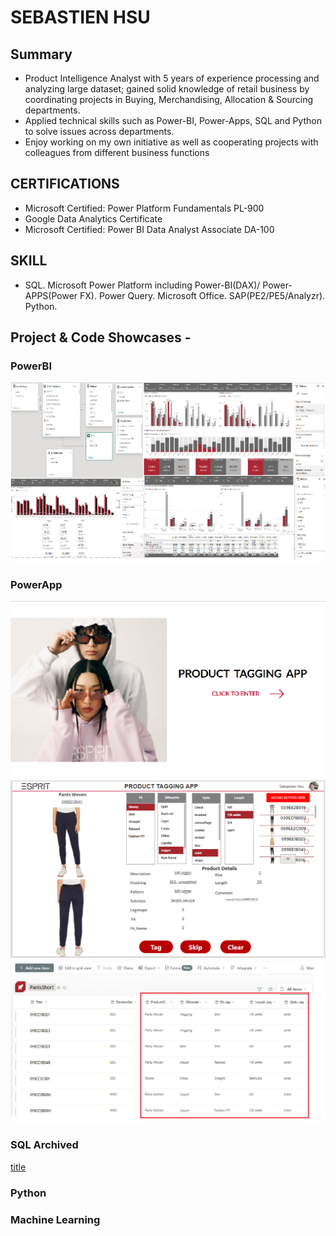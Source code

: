 # SEBASTIEN HSU

## Summary
* Product Intelligence Analyst with 5 years of experience processing and analyzing large dataset; gained solid knowledge of retail business by coordinating projects in Buying, Merchandising, Allocation & Sourcing departments.
* Applied technical skills such as Power-BI, Power-Apps, SQL and Python to solve issues across departments.
* Enjoy working on my own initiative as well as cooperating projects with colleagues from different business functions

## CERTIFICATIONS
* Microsoft Certified: Power Platform Fundamentals PL-900
* Google Data Analytics Certificate
* Microsoft Certified: Power BI Data Analyst Associate DA-100

## SKILL
* SQL. Microsoft Power Platform including Power-BI(DAX)/ Power-APPS(Power FX). Power Query. Microsoft Office. SAP(PE2/PE5/Analyzr). Python.

## Project & Code Showcases - 

### PowerBI

![alt text](volume.png)


### PowerApp

![alt text](tagging1.png)
![alt text](tagging.png)
![alt text](tagging2.png)

### SQL Archived

[title](https://sebsebsebsebtimes4.github.io/SQL_Archived/)

### Python



### Machine Learning




